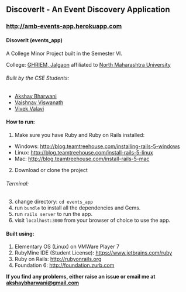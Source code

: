 ## DiscoverIt - An Event Discovery Application
### http://amb-events-app.herokuapp.com

#### DisoverIt (events_app)
A College Minor Project built in the Semester VI.

College: [GHRIEM, Jalgaon](ghriemjal.raisoni.net) affiliated to [North Maharashtra University](nmu.ac.in)

###### Built by the CSE Students:
* [Akshay Bharwani](https://github.com/akshaybharwani)
* [Vaishnav Viswanath]()
* [Vivek Valavi]()

#### How to run:
1. Make sure you have Ruby and Ruby on Rails installed: 
  * Windows: http://blog.teamtreehouse.com/installing-rails-5-windows
  * Linux: http://blog.teamtreehouse.com/install-rails-5-linux
  * Mac: http://blog.teamtreehouse.com/install-rails-5-mac
2. Download or clone the project

###### Terminal:
3. change directory: `cd events_app`
4. run `bundle` to install all the dependencies and Gems.
5. run `rails server` to run the app.
6. visit `localhost:3000` from your browser of choice to use the app.

#### Built using:
1. Elementary OS (Linux) on VMWare Player 7
2. RubyMine IDE (Student License): https://www.jetbrains.com/ruby
3. Ruby on Rails: http://rubyonrails.org 
3. Foundation 6: http://foundation.zurb.com

**If you find any problems, either raise an issue or email me at akshaybharwani@gmail.com**
